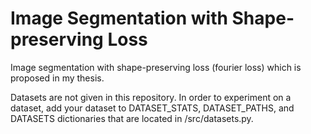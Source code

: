 # Image Segmentation with Shape-preserving Loss
Image segmentation with shape-preserving loss (fourier loss) which is proposed in my thesis.

Datasets are not given in this repository. In order to experiment on a dataset, add your dataset to DATASET_STATS, DATASET_PATHS, and DATASETS dictionaries that are located in /src/datasets.py.
